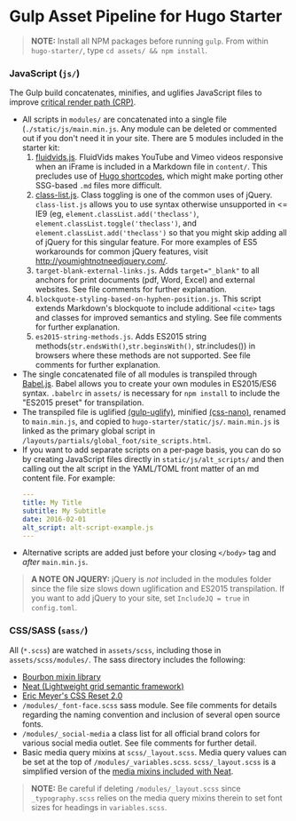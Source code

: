 # Gulp Asset Pipeline for Hugo Starter

> **NOTE:** Install all NPM packages before running `gulp`. From within `hugo-starter/`, type `cd assets/ && npm install`.

### JavaScript (`js/`)

The Gulp build concatenates, minifies, and uglifies JavaScript files to improve [critical render path (CRP)](https://developers.google.com/web/fundamentals/performance/critical-rendering-path/?hl=en).  

* All scripts in `modules/` are concatenated into a single file (`./static/js/main.min.js`. Any module can be deleted or commented out if you don't need it in your site. There are 5 modules included in the starter kit:
    1. [fluidvids.js](https://github.com/toddmotto/fluidvids). FluidVids makes YouTube and Vimeo videos responsive when an iFrame is included in a Markdown file in `content/`. This precludes use of [Hugo shortcodes](http://gohugo.io/extras/shortcodes/), which might make porting other SSG-based `.md` files more difficult.  
    2. [class-list.js](https://github.com/eligrey/classList.js/). Class toggling is one of the common uses of jQuery. `class-list.js` allows you to use syntax otherwise unsupported in <= IE9 (eg, `element.classList.add('theclass')`, `element.classList.toggle('theclass')`, and `element.classList.add('theclass')` so that you might skip adding all of jQuery for this singular feature. For more examples of ES5 workarounds for common jQuery features, visit <http://youmightnotneedjquery.com/>.
    3. `target-blank-external-links.js`. Adds `target="_blank"` to all anchors for print documents (pdf, Word, Excel) and external websites. See file comments for further explanation.
    4. `blockquote-styling-based-on-hyphen-position.js`. This script extends Markdown's blockquote to include additional `<cite>` tags and classes for improved semantics and styling. See file comments for further explanation.
    5. `es2015-string-methods.js`. Adds ES2015 string methods(`str.endsWith()`,`str.beginsWith()`, str.includes()) in browsers where these methods are not supported. See file comments for further explanation.    
* The single concatenated file of all modules is transpiled through [Babel.js](https://babeljs.io/). Babel allows you to create your own modules in ES2015/ES6 syntax. `.babelrc` in `assets/` is necessary for `npm install` to include the "ES2015 preset" for transpilation.
* The transpiled file is uglified [(gulp-uglify)](https://www.npmjs.com/package/gulp-uglify), minified [(css-nano)](https://github.com/ben-eb/gulp-cssnano), renamed to `main.min.js`, and copied to `hugo-starter/static/js/`. `main.min.js` is linked as the primary global script in `/layouts/partials/global_foot/site_scripts.html`.
* If you want to add separate scripts on a per-page basis, you can do so by creating JavaScript files directly in `static/js/alt_scripts/` and then calling out the alt script in the YAML/TOML front matter of an md content file. For example:
    ```yaml
    ---
    title: My Title
    subtitle: My Subtitle
    date: 2016-02-01
    alt_script: alt-script-example.js
    ---
    ```
* Alternative scripts are added just before your closing `</body>` tag and *after* `main.min.js`.

> **A NOTE ON JQUERY:** jQuery is *not* included in the modules folder since the file size slows down uglification and ES2015 transpilation. If you want to add jQuery to your site, set `IncludeJQ = true` in `config.toml`.

### CSS/SASS (`sass/`)

All (`*.scss`) are watched in `assets/scss`, including those in `assets/scss/modules/`. The sass directory includes the following:

* [Bourbon mixin library](http://bourbon.io/docs/)
* [Neat (Lightweight grid semantic framework)](http://thoughtbot.github.io/neat-docs/latest/)
* [Eric Meyer's CSS Reset 2.0](http://meyerweb.com/eric/tools/css/reset/)
* `/modules/_font-face.scss` sass module. See file comments for details regarding the naming convention and inclusion of several open source fonts.
* `/modules/_social-media` a class list for all official brand colors for various social media outlet. See file comments for further detail.
* Basic media query mixins at `scss/_layout.scss`. Media query values can be set at the top of `/modules/_variables.scss`. `scss/_layout.scss` is a simplified version of the [media mixins included with Neat](http://thoughtbot.github.io/neat-docs/latest/#media). 

> **NOTE:** Be careful if deleting `/modules/_layout.scss` since `_typography.scss` relies on the media query mixins therein to set font sizes for headings in `variables.scss`.   
